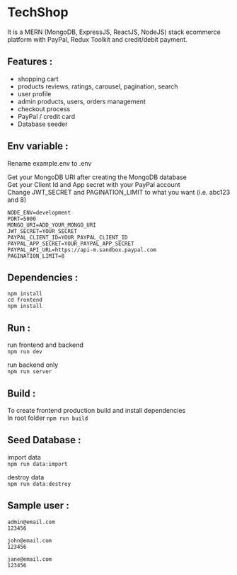 # TechShop

It is a MERN (MongoDB, ExpressJS, ReactJS, NodeJS) stack ecommerce platform with PayPal, Redux Toolkit and credit/debit payment.

## Features :

- shopping cart
- products reviews, ratings, carousel, pagination, search
- user profile
- admin products, users, orders management
- checkout process
- PayPal / credit card
- Database seeder

## Env variable :

Rename example.env to .env

Get your MongoDB URI after creating the MongoDB database <br />
Get your Client Id and App secret with your PayPal account <br />
Change JWT_SECRET and PAGINATION_LIMIT to what you want (i.e. abc123 and 8) <br />

```
NODE_ENV=development
PORT=5000
MONGO_URI=ADD_YOUR_MONGO_URI
JWT_SECRET=YOUR_SECRET
PAYPAL_CLIENT_ID=YOUR_PAYPAL_CLIENT_ID
PAYPAL_APP_SECRET=YOUR_PAYPAL_APP_SECRET
PAYPAL_API_URL=https://api-m.sandbox.paypal.com
PAGINATION_LIMIT=8
```

## Dependencies :

```
npm install
cd frontend
npm install
```

## Run :

run frontend and backend <br />
`npm run dev`

run backend only <br />
`npm run server`

## Build :

To create frontend production build and install dependencies <br />
In root folder `npm run build`

## Seed Database :

import data <br />
`npm run data:import`

destroy data <br />
`npm run data:destroy`

## Sample user :

```
admin@email.com
123456

john@email.com
123456

jane@email.com
123456
```
